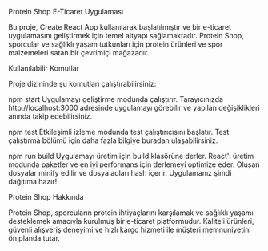 Protein Shop E-Ticaret Uygulaması

Bu proje, Create React App kullanılarak başlatılmıştır ve bir e-ticaret uygulamasını geliştirmek için temel altyapı sağlamaktadır. Protein Shop, sporcular ve sağlıklı yaşam tutkunları için protein ürünleri ve spor malzemeleri satan bir çevrimiçi mağazadır.

Kullanılabilir Komutlar

Proje dizininde şu komutları çalıştırabilirsiniz:

npm start
Uygulamayı geliştirme modunda çalıştırır. Tarayıcınızda http://localhost:3000 adresinde uygulamayı görebilir ve yapılan değişiklikleri anında takip edebilirsiniz.

npm test
Etkileşimli izleme modunda test çalıştırıcısını başlatır. Test çalıştırma bölümü için daha fazla bilgiye buradan ulaşabilirsiniz.

npm run build
Uygulamayı üretim için build klasörüne derler. React'i üretim modunda paketler ve en iyi performans için derlemeyi optimize eder. Oluşan dosyalar minify edilir ve dosya adları hash içerir. Uygulamanız şimdi dağıtıma hazır!

Protein Shop Hakkında

Protein Shop, sporcuların protein ihtiyaçlarını karşılamak ve sağlıklı yaşamı desteklemek amacıyla kurulmuş bir e-ticaret platformudur. Kaliteli ürünleri, güvenli alışveriş deneyimi ve hızlı kargo hizmeti ile müşteri memnuniyetini ön planda tutar.